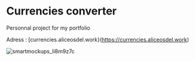 # Currencies converter
Personnal project for my portfolio

Adress : [currencies.aliceosdel.work}(https://currencies.aliceosdel.work)

![smartmockups_li8m9z7c](https://github.com/aliceout/portfolio-currencies/assets/10231985/b3e5e45c-69b7-495f-b383-d5dd7a73d7d0)
